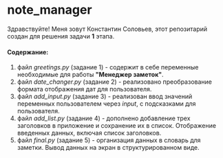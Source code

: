 # note_manager
Здравствуйте! Меня зовут Константин Соловьев, этот репозитарий создан для решения задачи **1** этапа.
#### Содержание:
1. файл *greetings.py* (задание 1) - содержит в себе переменные необходимые для работы **"Менеджер заметок"**.
1. файл *date_changer.py* (задание 2) - реализовано преобразование формата отображения дат для пользователя.
1. файл *add_input.py* (задание 3) - реализован ввод значений переменных пользователем через *input*, с подсказками для пользователя.
1. файл *add_list.py* (задание 4) - дополнено добавление трех заголовков в приложение и сохранение их в список. Отображение введенных данных, включая список заголовков.
1. файл *final.py* (задание 5) - организация данных в словарь для заметки. Вывод данных на экран в структурированном виде.
